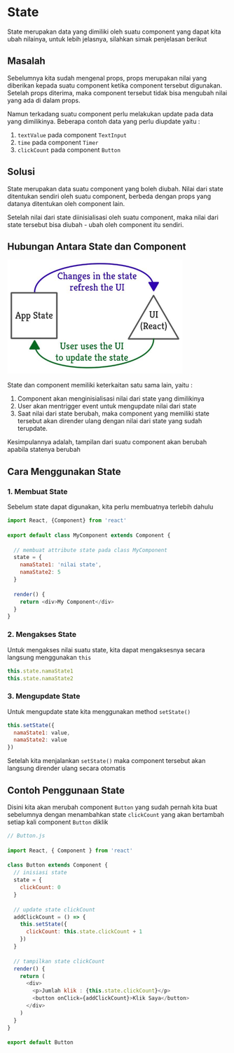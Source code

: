 # State

State merupakan data yang dimiliki oleh suatu component yang dapat kita ubah nilainya, untuk lebih jelasnya, silahkan simak penjelasan berikut

## Masalah

Sebelumnya kita sudah mengenal props, props merupakan nilai yang diberikan kepada suatu component ketika component tersebut digunakan. Setelah props diterima, maka component tersebut tidak bisa mengubah nilai yang ada di dalam props.

Namun terkadang suatu component perlu melakukan update pada data yang dimilikinya. Beberapa contoh data yang perlu diupdate yaitu :

1. `textValue` pada component `TextInput`
2. `time` pada component `Timer`
3. `clickCount` pada component `Button`

## Solusi

State merupakan data suatu component yang boleh diubah. Nilai dari state ditentukan sendiri oleh suatu component, berbeda dengan props yang datanya ditentukan oleh component lain.

Setelah nilai dari state diinisialisasi oleh suatu component, maka nilai dari state tersebut bisa diubah - ubah oleh component itu sendiri.

## Hubungan Antara State dan Component

<img src="state.jpg" width="400" />

State dan component memiliki keterkaitan satu sama lain, yaitu :

1.  Component akan menginisialisasi nilai dari state yang dimilikinya
2.  User akan mentrigger event untuk mengupdate nilai dari state
3.  Saat nilai dari state berubah, maka component yang memiliki state tersebut akan dirender ulang dengan nilai dari state yang sudah terupdate.

Kesimpulannya adalah, tampilan dari suatu component akan berubah apabila statenya berubah

## Cara Menggunakan State

### 1. Membuat State

Sebelum state dapat digunakan, kita perlu membuatnya terlebih dahulu

```Javascript
import React, {Component} from 'react'

export default class MyComponent extends Component {

  // membuat attribute state pada class MyComponent
  state = {
    namaState1: 'nilai state',
    namaState2: 5
  }

  render() {
    return <div>My Component</div>
  }
}
```

### 2. Mengakses State

Untuk mengakses nilai suatu state, kita dapat mengaksesnya secara langsung menggunakan `this`

```javascript
this.state.namaState1
this.state.namaState2
```

### 3. Mengupdate State

Untuk mengupdate state kita menggunakan method `setState()`

```Javascript
this.setState({
  namaState1: value,
  namaState2: value
})
```

Setelah kita menjalankan `setState()` maka component tersebut akan langsung dirender ulang secara otomatis

## Contoh Penggunaan State

Disini kita akan merubah component `Button` yang sudah pernah kita buat sebelumnya dengan menambahkan state `clickCount` yang akan bertambah setiap kali component `Button` diklik

```javascript
// Button.js

import React, { Component } from 'react'

class Button extends Component {
  // inisiasi state
  state = {
    clickCount: 0
  }

  // update state clickCount
  addClickCount = () => {
    this.setState({
      clickCount: this.state.clickCount + 1
    })
  }

  // tampilkan state clickCount
  render() {
    return (
      <div>
        <p>Jumlah klik : {this.state.clickCount}</p>
        <button onClick={addClickCount}>Klik Saya</button>
      </div>
    )
  }
}

export default Button
```
